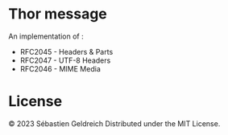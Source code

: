 # Thor message

An implementation of :
* RFC2045 - Headers & Parts
* RFC2047 - UTF-8 Headers
* RFC2046 - MIME Media

# License
&copy; 2023 Sébastien Geldreich
Distributed under the MIT License.
